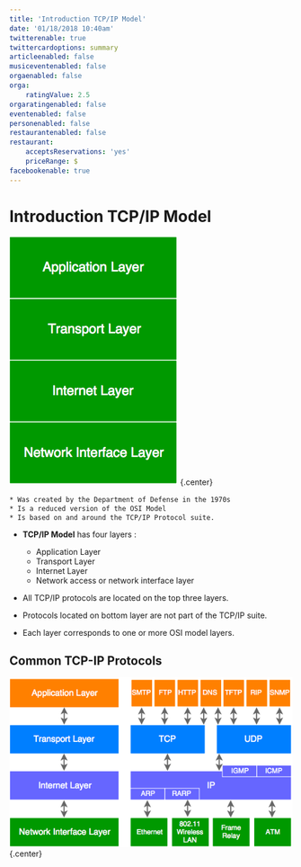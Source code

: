 ```yaml
---
title: 'Introduction TCP/IP Model'
date: '01/18/2018 10:40am'
twitterenable: true
twittercardoptions: summary
articleenabled: false
musiceventenabled: false
orgaenabled: false
orga:
    ratingValue: 2.5
orgaratingenabled: false
eventenabled: false
personenabled: false
restaurantenabled: false
restaurant:
    acceptsReservations: 'yes'
    priceRange: $
facebookenable: true
---
```


# <a href="/network/foundations-of-networking-networking-basics/4-tcp-ip-model" class="nav-button transform"><span></span></a>Introduction TCP/IP Model

![](TCP_IP_Model.png?cropResize=400,400)   {.center}

```
* Was created by the Department of Defense in the 1970s
* Is a reduced version of the OSI Model
* Is based on and around the TCP/IP Protocol suite.
```

* **TCP/IP Model** has four layers :
	* Application Layer
	* Transport Layer
	* Internet Layer
	* Network access or network interface layer

* All TCP/IP protocols are located on the top three layers.
* Protocols located on bottom layer are not part of the TCP/IP suite.
* Each layer corresponds to one or more OSI model layers.

## Common TCP-IP Protocols

![](TCP-IP_Model2.png?cropResize=500,500)   {.center}